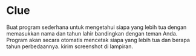 # Clue

Buat program sederhana untuk mengetahui siapa yang lebih tua dengan memasukkan nama dan tahun lahir bandingkan dengan teman Anda. Program akan secara otomatis mencetak siapa yang lebih tua dan berapa tahun perbedaannya. kirim screenshot di lampiran.
